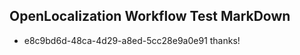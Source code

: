 ## OpenLocalization Workflow Test MarkDown
* e8c9bd6d-48ca-4d29-a8ed-5cc28e9a0e91 thanks!

<!--HONumber=Jul16_HO3-->


